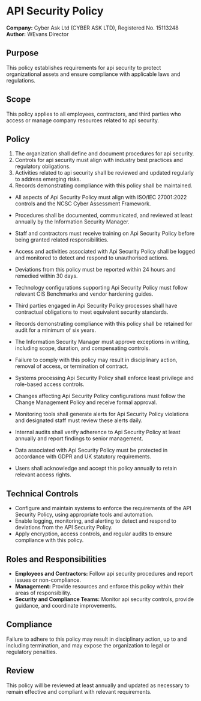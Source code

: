 # API Security Policy

**Company:** Cyber Ask Ltd (CYBER ASK LTD), Registered No. 15113248  
**Author:** WEvans Director

## Purpose

This policy establishes requirements for api security to protect organizational assets and ensure compliance with applicable laws and regulations.

## Scope

This policy applies to all employees, contractors, and third parties who access or manage company resources related to api security.

## Policy
1. The organization shall define and document procedures for api security.
2. Controls for api security must align with industry best practices and regulatory obligations.
3. Activities related to api security shall be reviewed and updated regularly to address emerging risks.
4. Records demonstrating compliance with this policy shall be maintained.

- All aspects of Api Security Policy must align with ISO/IEC 27001:2022 controls and the NCSC Cyber Assessment Framework.
- Procedures shall be documented, communicated, and reviewed at least annually by the Information Security Manager.
- Staff and contractors must receive training on Api Security Policy before being granted related responsibilities.
- Access and activities associated with Api Security Policy shall be logged and monitored to detect and respond to unauthorised actions.
- Deviations from this policy must be reported within 24 hours and remedied within 30 days.
- Technology configurations supporting Api Security Policy must follow relevant CIS Benchmarks and vendor hardening guides.
- Third parties engaged in Api Security Policy processes shall have contractual obligations to meet equivalent security standards.
- Records demonstrating compliance with this policy shall be retained for audit for a minimum of six years.
- The Information Security Manager must approve exceptions in writing, including scope, duration, and compensating controls.
- Failure to comply with this policy may result in disciplinary action, removal of access, or termination of contract.

- Systems processing Api Security Policy shall enforce least privilege and role-based access controls.
- Changes affecting Api Security Policy configurations must follow the Change Management Policy and receive formal approval.
- Monitoring tools shall generate alerts for Api Security Policy violations and designated staff must review these alerts daily.
- Internal audits shall verify adherence to Api Security Policy at least annually and report findings to senior management.
- Data associated with Api Security Policy must be protected in accordance with GDPR and UK statutory requirements.
- Users shall acknowledge and accept this policy annually to retain relevant access rights.

## Technical Controls

- Configure and maintain systems to enforce the requirements of the API Security Policy, using appropriate tools and automation.
- Enable logging, monitoring, and alerting to detect and respond to deviations from the API Security Policy.
- Apply encryption, access controls, and regular audits to ensure compliance with this policy.

## Roles and Responsibilities

- **Employees and Contractors:** Follow api security procedures and report issues or non-compliance.
- **Management:** Provide resources and enforce this policy within their areas of responsibility.
- **Security and Compliance Teams:** Monitor api security controls, provide guidance, and coordinate improvements.

## Compliance

Failure to adhere to this policy may result in disciplinary action, up to and including termination, and may expose the organization to legal or regulatory penalties.

## Review

This policy will be reviewed at least annually and updated as necessary to remain effective and compliant with relevant requirements.

